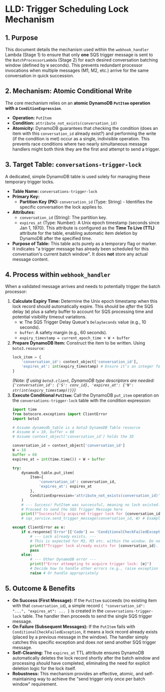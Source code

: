 # LLD: Trigger Scheduling Lock Mechanism

## 1. Purpose

This document details the mechanism used within the `webhook_handler` Lambda (Stage 1) to ensure that only **one** SQS trigger message is sent to the `BatchProcessorLambda` (Stage 2) for each desired conversation batching window (defined by `W` seconds). This prevents redundant processor invocations when multiple messages (M1, M2, etc.) arrive for the same conversation in quick succession.

## 2. Mechanism: Atomic Conditional Write

The core mechanism relies on an **atomic DynamoDB `PutItem` operation with a `ConditionExpression`**.

*   **Operation:** `PutItem`
*   **Condition:** `attribute_not_exists(conversation_id)`
*   **Atomicity:** DynamoDB guarantees that checking the condition (does an item with this `conversation_id` already exist?) and performing the write (if the condition is met) occur as a single, indivisible operation. This prevents race conditions where two nearly simultaneous message handlers might both think they are the first and attempt to send a trigger.

## 3. Target Table: `conversations-trigger-lock`

A dedicated, simple DynamoDB table is used solely for managing these temporary trigger locks.

*   **Table Name:** `conversations-trigger-lock`
*   **Primary Key:**
    *   **Partition Key (PK):** `conversation_id` (Type: String) - Identifies the specific conversation the lock applies to.
*   **Attributes:**
    *   `conversation_id` (String): The partition key.
    *   `expires_at` (Type: Number): A Unix epoch timestamp (seconds since Jan 1, 1970). This attribute is configured as the **Time To Live (TTL)** attribute for the table, enabling automatic item deletion by DynamoDB after the specified time.
*   **Purpose of Table:** This table acts purely as a temporary flag or marker. It indicates "a trigger message has already been scheduled for this conversation's current batch window". It does **not** store any actual message content.

## 4. Process within `webhook_handler`

When a validated message arrives and needs to potentially trigger the batch processor:

1.  **Calculate Expiry Time:** Determine the Unix epoch timestamp when this lock record should automatically expire. This should be *after* the SQS delay (`W`) plus a safety buffer to account for SQS processing time and potential visibility timeout variations.
    *   `W`: The SQS Trigger Delay Queue's `DelaySeconds` value (e.g., 10 seconds).
    *   `buffer`: A safety margin (e.g., 60 seconds).
    *   `expiry_timestamp = current_epoch_time + W + buffer`
2.  **Prepare DynamoDB Item:** Construct the item to be written. Using `boto3.resource`:
    ```python
    lock_item = {
        'conversation_id': context_object['conversation_id'],
        'expires_at': int(expiry_timestamp) # Ensure it's an integer for DynamoDB Number type
    }
    ```
    *(Note: If using `boto3.client`, DynamoDB type descriptors are needed: `{'conversation_id': {'S': conv_id}, 'expires_at': {'N': str(int(expiry_timestamp))}}`)*
3.  **Execute Conditional `PutItem`:** Call the DynamoDB `put_item` operation on the `conversations-trigger-lock` table with the condition expression:
    ```python
    import time
    from botocore.exceptions import ClientError
    import boto3

    # Assume dynamodb_table is a boto3 DynamoDB Table resource
    # Assume W = 10, buffer = 60
    # Assume context_object['conversation_id'] holds the ID

    conversation_id = context_object['conversation_id']
    W = 10
    buffer = 60
    expires_at = int(time.time()) + W + buffer

    try:
        dynamodb_table.put_item(
            Item={
                'conversation_id': conversation_id,
                'expires_at': expires_at
            },
            ConditionExpression='attribute_not_exists(conversation_id)'
        )
        # --- Success! PutItem was successful, meaning no lock existed. ---
        # Proceed to send the SQS Trigger Message here
        print(f"Successfully acquired trigger lock for {conversation_id}. Sending SQS trigger.")
        # sqs_service.send_trigger_message(conversation_id, W) # Example call

    except ClientError as e:
        if e.response['Error']['Code'] == 'ConditionalCheckFailedException':
            # --- Lock already exists. ---
            # This is expected for M2, M3 etc. within the window. Do nothing.
            print(f"Trigger lock already exists for {conversation_id}. No SQS trigger sent.")
            pass
        else:
            # --- Other DynamoDB error ---
            print(f"Error attempting to acquire trigger lock: {e}")
            # Decide how to handle other errors (e.g., raise exception for retry?)
            raise # Or handle appropriately

    ```

## 5. Outcome & Benefits

*   **On Success (First Message):** If the `PutItem` succeeds (no existing item with that `conversation_id`), a simple record `{ "conversation_id": "...", "expires_at": ... }` is created in the `conversations-trigger-lock` table. The handler then proceeds to send the single SQS trigger message.
*   **On Failure (Subsequent Messages):** If the `PutItem` fails with `ConditionalCheckFailedException`, it means a lock record already exists (placed by a previous message in the window). The handler simply catches this specific exception and does *not* send another SQS trigger message.
*   **Self-Cleaning:** The `expires_at` TTL attribute ensures DynamoDB automatically deletes the lock record shortly after the batch window and processing *should* have completed, eliminating the need for explicit deletion logic for the lock itself.
*   **Robustness:** This mechanism provides an effective, atomic, and self-maintaining way to achieve the "send trigger only once per batch window" requirement. 